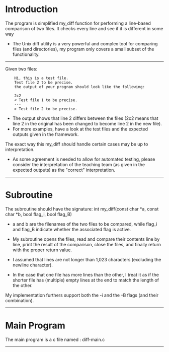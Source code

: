 

# Introduction

The program is simplified my_diff function for performing a line-based comparison of two files. It checks every line and see if it is different in some way
- The Unix diff utility is a very powerful and complex tool for comparing files (and directories), my program only covers a small subset of the functionality.

----

Given two files:

```
    Hi, this is a test file.
    Test file 2 to be precise.
    the output of your program should look like the following:

    2c2
    < Test file 1 to be precise.
    ---
    > Test file 2 to be precise.
```

- The output shows that line 2 differs between the files (2c2 means that line 2 in the original has been changed to become line 2 in the new file). 
- For more examples, have a look at the test files and the expected outputs given in the framework.

The exact way this my_diff should handle certain cases may be up to interpretation. 
- As some agreement is needed to allow for automated testing, please consider the interpretation of the teaching team (as given in the expected outputs) as the "correct" interpretation.

----

# Subroutine
The subroutine should have the signature: int my_diff(const char *a, const char *b, bool flag_i, bool flag_B)

- a and b are the filenames of the two files to be compared, while flag_i and flag_B indicate whether the associated flag is active.

- My subroutine opens the files, read and compare their contents line by line, print the result of the comparison, close the files, and finally return with the proper return value. 

- I assumed that lines are not longer than 1,023 characters (excluding the newline character). 

- In the case that one file has more lines than the other, I treat it as if the shorter file has (multiple) empty lines at the end to match the length of the other.

My implementation furthers support both the -i and the -B flags (and their combination).


----

# Main Program

The main program is a c file named : diff-main.c

----
